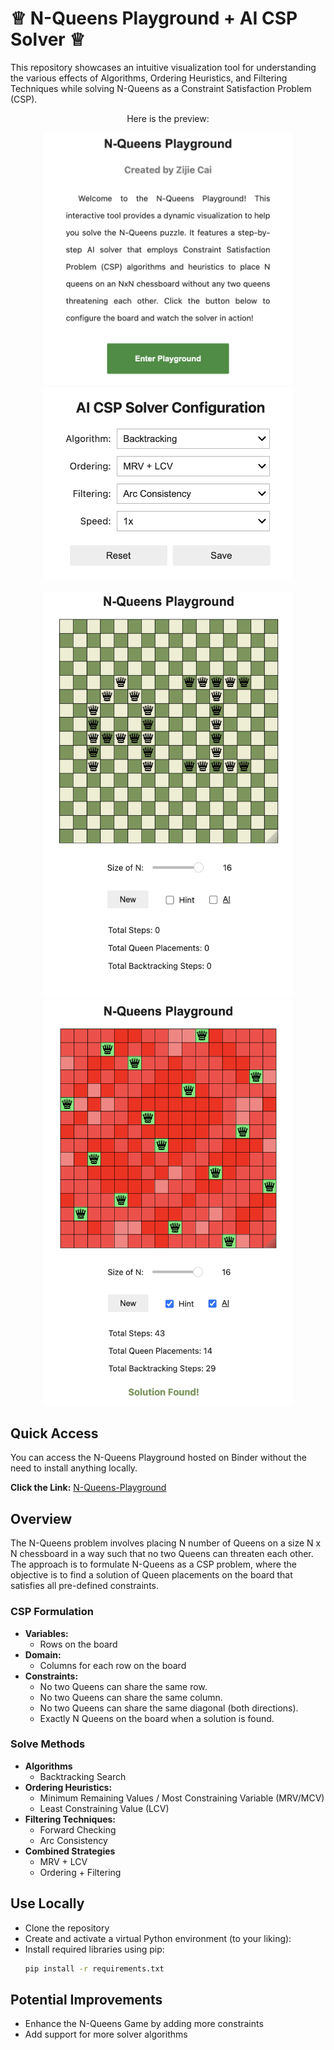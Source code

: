 # ♕ N-Queens Playground + AI CSP Solver ♕
This repository showcases an intuitive visualization tool for understanding the various effects of Algorithms, Ordering Heuristics, and Filtering Techniques while solving N-Queens as a Constraint Satisfaction Problem (CSP).
<p align="center">
  Here is the preview:
</p>
<p align="center">
  <img src="demo3.png" width="400"/>
  <img src="demo2.png" width="400"/>
</p>

<p align="center">
    <img src="demo1.png" width="400" height="650"/>
    <img src="demo4.png" width="400" height="650"/>
</p>


## Quick Access
You can access the N-Queens Playground hosted on Binder without the need to install anything locally.

**Click the Link:** [N-Queens-Playground](https://mybinder.org/v2/gh/zijie-cai/N-Queens-Playground/HEAD?urlpath=%2Fvoila%2Frender%2Fn_queens_playground.ipynb)

## Overview 
The N-Queens problem involves placing N number of Queens on a size N x N chessboard in a way such that no two Queens can threaten each other. The approach is to formulate N-Queens as a CSP problem, where the objective is to find a solution of Queen placements on the board that satisfies all pre-defined constraints.

### CSP Formulation
- **Variables:** 
   - Rows on the board
- **Domain:**  
   - Columns for each row on the board
- **Constraints:**
   - No two Queens can share the same row. 
   - No two Queens can share the same column. 
   - No two Queens can share the same diagonal (both directions).
   - Exactly N Queens on the board when a solution is found.
     
### Solve Methods
- **Algorithms**
  - Backtracking Search  
- **Ordering Heuristics:**
  - Minimum Remaining Values / Most Constraining Variable (MRV/MCV)
  - Least Constraining Value (LCV)
- **Filtering Techniques:**
  - Forward Checking
  - Arc Consistency  
- **Combined Strategies**  
  - MRV + LCV
  - Ordering + Filtering

## Use Locally
- Clone the repository
- Create and activate a virtual Python environment (to your liking):
- Install required libraries using pip:
    ```bash
    pip install -r requirements.txt
    ```
    
## Potential Improvements
- Enhance the N-Queens Game by adding more constraints
- Add support for more solver algorithms
